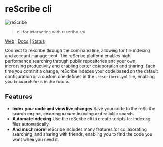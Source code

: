 # reScribe cli

<img alt="reScribe" src="https://rescribe.dev/logo.svg" style="max-width: 500px">

> cli for interacting with rescribe api

[Web](https://rescribe.dev) | [Docs](https://docs.rescribe.dev) | [Status](https://status.rescribe.dev)

Connect to reScribe through the command line, allowing for file indexing and account management. The reScribe platform enables high-performance searching through public repositories and your own, increasing productivity and enabling better collaboration and sharing. Each time you commit a change, reScribe indexes your code based on the default configuration or a custom one defined in the `.rescriberc.yml` file, enabling you to search for it in the future.

## Features

- **Index your code and view live changes**
  Save your code to the reScribe search engine, ensuring secure indexing and reliable search.
- **Automate indexing**
  Use the reScribe cli to create scripts for indexing files automatically.
- **And much more!**
  reScribe includes many features for collaborating, searching, and sharing with friends, enabling you to find the code you want when you need it.
